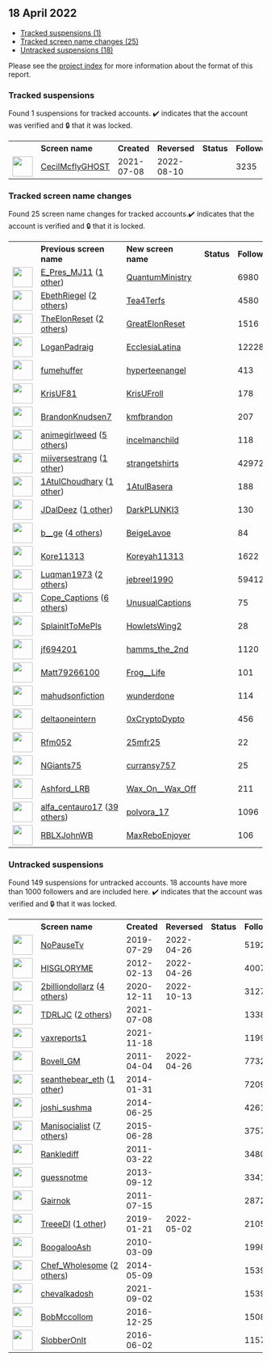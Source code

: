 ## 18 April 2022

* [Tracked suspensions (1)](#tracked-suspensions)
* [Tracked screen name changes (25)](#tracked-screen-name-changes)
* [Untracked suspensions (18)](#untracked-suspensions)

Please see the [project index](https://github.com/travisbrown/twitter-watch) for more information about the format of this report.

### Tracked suspensions

Found 1 suspensions for tracked accounts.
  ✔️ indicates that the account was verified and 🔒 that it was locked.

<table>
    <tr>
        <th></th>
        <th align="left">Screen name</th>
        <th align="left">Created</th>
        <th align="left">Reversed</th>
        <th align="left">Status</th>
        <th align="left">Followers</th>
        <th align="left">Ranking</th></tr>
    </tr>
        <tr>
            <td><a href="https://twitter.com/intent/user?user_id=1413275226863980546">
                <img src="https://pbs.twimg.com/profile_images/1563538929814421504/cuZ4PqOe_normal.jpg" width="40px" height="40px" align="center"/></a>
            </td>
            <td>
                <a href="https://twitter.com/CecilMcflyGHOST">CecilMcflyGHOST</a></td>
            <td>2021-07-08</td>
            <td>2022-08-10</td>
            <td align="center"></td>
            <td>3235</td>
            <td>1307</td>
        </tr></table>

### Tracked screen name changes

Found 25 screen name changes for tracked accounts.✔️ indicates that the account is verified and 🔒 that it is locked.

<table>
    <tr>
        <th></th>
        <th align="left">Previous screen name</th>
        <th align="left">New screen name</th>
        <th align="left">Status</th>
        <th align="left">Followers</th>
        <th align="left">Ranking</th></tr>
    </tr>
        <tr>
            <td><a href="https://twitter.com/intent/user?user_id=1447170996834734085">
                <img src="https://pbs.twimg.com/profile_images/1514469657146630146/ZMx424Ks_normal.jpg" width="40px" height="40px" align="center"/></a>
            </td>
            <td>
                <a href="https://twitter.com/E_Pres_MJ11">E_Pres_MJ11</a>&nbsp;(<a href="https://api.memory.lol/v1/tw/id/1447170996834734085">1 other</a>)&nbsp;</td>
            <td>
                <a href="https://twitter.com/QuantumMinistry">QuantumMinistry</a>
            </td>
            <td align="center"></td>
            <td>6980</td>
            <td>730</td>
        </tr>
        <tr>
            <td><a href="https://twitter.com/intent/user?user_id=906266618698665985">
                <img src="https://pbs.twimg.com/profile_images/1519406746384707591/XfZP-7AN_normal.jpg" width="40px" height="40px" align="center"/></a>
            </td>
            <td>
                <a href="https://twitter.com/EbethRiegel">EbethRiegel</a>&nbsp;(<a href="https://api.memory.lol/v1/tw/id/906266618698665985">2 others</a>)&nbsp;</td>
            <td>
                <a href="https://twitter.com/Tea4Terfs">Tea4Terfs</a>
            </td>
            <td align="center"></td>
            <td>4580</td>
            <td>786</td>
        </tr>
        <tr>
            <td><a href="https://twitter.com/intent/user?user_id=1506067783565643784">
                <img src="https://pbs.twimg.com/profile_images/1513517236727730180/L-T6gtPa_normal.jpg" width="40px" height="40px" align="center"/></a>
            </td>
            <td>
                <a href="https://twitter.com/TheElonReset">TheElonReset</a>&nbsp;(<a href="https://api.memory.lol/v1/tw/id/1506067783565643784">2 others</a>)&nbsp;</td>
            <td>
                <a href="https://twitter.com/GreatElonReset">GreatElonReset</a>
            </td>
            <td align="center"></td>
            <td>1516</td>
            <td>1653</td>
        </tr>
        <tr>
            <td><a href="https://twitter.com/intent/user?user_id=3318902369">
                <img src="https://pbs.twimg.com/profile_images/1559379194223771650/DrwgKAfY_normal.jpg" width="40px" height="40px" align="center"/></a>
            </td>
            <td>
                <a href="https://twitter.com/LoganPadraig">LoganPadraig</a></td>
            <td>
                <a href="https://twitter.com/EcclesiaLatina">EcclesiaLatina</a>
            </td>
            <td align="center"></td>
            <td>12228</td>
            <td>3724</td>
        </tr>
        <tr>
            <td><a href="https://twitter.com/intent/user?user_id=1505749614095478784">
                <img src="https://pbs.twimg.com/profile_images/1570563400421220359/NtQfy0k9_normal.jpg" width="40px" height="40px" align="center"/></a>
            </td>
            <td>
                <a href="https://twitter.com/fumehuffer">fumehuffer</a></td>
            <td>
                <a href="https://twitter.com/hyperteenangel">hyperteenangel</a>
            </td>
            <td align="center"></td>
            <td>413</td>
            <td>3889</td>
        </tr>
        <tr>
            <td><a href="https://twitter.com/intent/user?user_id=1089001514922848257">
                <img src="https://pbs.twimg.com/profile_images/1515567888559710210/u0_ghX9q_normal.jpg" width="40px" height="40px" align="center"/></a>
            </td>
            <td>
                <a href="https://twitter.com/KrisUF81">KrisUF81</a></td>
            <td>
                <a href="https://twitter.com/KrisUFroll">KrisUFroll</a>
            </td>
            <td align="center"></td>
            <td>178</td>
            <td>5266</td>
        </tr>
        <tr>
            <td><a href="https://twitter.com/intent/user?user_id=1389997348714029056">
                <img src="https://pbs.twimg.com/profile_images/1515884333935984642/v3FrgdEf_normal.jpg" width="40px" height="40px" align="center"/></a>
            </td>
            <td>
                <a href="https://twitter.com/BrandonKnudsen7">BrandonKnudsen7</a></td>
            <td>
                <a href="https://twitter.com/kmfbrandon">kmfbrandon</a>
            </td>
            <td align="center"></td>
            <td>207</td>
            <td>5326</td>
        </tr>
        <tr>
            <td><a href="https://twitter.com/intent/user?user_id=1495563519835709447">
                <img src="https://pbs.twimg.com/profile_images/1507815829370458117/2LVZDErm_normal.jpg" width="40px" height="40px" align="center"/></a>
            </td>
            <td>
                <a href="https://twitter.com/animegirlweed">animegirlweed</a>&nbsp;(<a href="https://api.memory.lol/v1/tw/id/1495563519835709447">5 others</a>)&nbsp;</td>
            <td>
                <a href="https://twitter.com/incelmanchild">incelmanchild</a>
            </td>
            <td align="center"></td>
            <td>118</td>
            <td>13691</td>
        </tr>
        <tr>
            <td><a href="https://twitter.com/intent/user?user_id=1490686645577957377">
                <img src="https://pbs.twimg.com/profile_images/1513829412982173697/Tx2JjYVe_normal.jpg" width="40px" height="40px" align="center"/></a>
            </td>
            <td>
                <a href="https://twitter.com/miiversestrang">miiversestrang</a>&nbsp;(<a href="https://api.memory.lol/v1/tw/id/1490686645577957377">1 other</a>)&nbsp;</td>
            <td>
                <a href="https://twitter.com/strangetshirts">strangetshirts</a>
            </td>
            <td align="center"></td>
            <td>42972</td>
            <td>31636</td>
        </tr>
        <tr>
            <td><a href="https://twitter.com/intent/user?user_id=711832326972448768">
                <img src="https://pbs.twimg.com/profile_images/1555589953907699714/kAoatn8H_normal.jpg" width="40px" height="40px" align="center"/></a>
            </td>
            <td>
                <a href="https://twitter.com/1AtulChoudhary">1AtulChoudhary</a>&nbsp;(<a href="https://api.memory.lol/v1/tw/id/711832326972448768">1 other</a>)&nbsp;</td>
            <td>
                <a href="https://twitter.com/1AtulBasera">1AtulBasera</a>
            </td>
            <td align="center"></td>
            <td>188</td>
            <td>36046</td>
        </tr>
        <tr>
            <td><a href="https://twitter.com/intent/user?user_id=908169807752822789">
                <img src="https://pbs.twimg.com/profile_images/1515691659924811781/0TarWOBa_normal.jpg" width="40px" height="40px" align="center"/></a>
            </td>
            <td>
                <a href="https://twitter.com/JDalDeez">JDalDeez</a>&nbsp;(<a href="https://api.memory.lol/v1/tw/id/908169807752822789">1 other</a>)&nbsp;</td>
            <td>
                <a href="https://twitter.com/DarkPLUNKI3">DarkPLUNKI3</a>
            </td>
            <td align="center"></td>
            <td>130</td>
            <td>46373</td>
        </tr>
        <tr>
            <td><a href="https://twitter.com/intent/user?user_id=240115816">
                <img src="https://pbs.twimg.com/profile_images/1516909721747439616/6aP68Re-_normal.jpg" width="40px" height="40px" align="center"/></a>
            </td>
            <td>
                <a href="https://twitter.com/b__ge">b__ge</a>&nbsp;(<a href="https://api.memory.lol/v1/tw/id/240115816">4 others</a>)&nbsp;</td>
            <td>
                <a href="https://twitter.com/BeigeLavoe">BeigeLavoe</a>
            </td>
            <td align="center"></td>
            <td>84</td>
            <td>49451</td>
        </tr>
        <tr>
            <td><a href="https://twitter.com/intent/user?user_id=1512294485379670020">
                <img src="https://pbs.twimg.com/profile_images/1528208859084607490/eW0bg8pb_normal.jpg" width="40px" height="40px" align="center"/></a>
            </td>
            <td>
                <a href="https://twitter.com/Kore11313">Kore11313</a></td>
            <td>
                <a href="https://twitter.com/Koreyah11313">Koreyah11313</a>
            </td>
            <td align="center"></td>
            <td>1622</td>
            <td>53427</td>
        </tr>
        <tr>
            <td><a href="https://twitter.com/intent/user?user_id=1011062498">
                <img src="https://pbs.twimg.com/profile_images/1561310424200630273/l-hPCTAo_normal.jpg" width="40px" height="40px" align="center"/></a>
            </td>
            <td>
                <a href="https://twitter.com/Luqman1973">Luqman1973</a>&nbsp;(<a href="https://api.memory.lol/v1/tw/id/1011062498">2 others</a>)&nbsp;</td>
            <td>
                <a href="https://twitter.com/jebreel1990">jebreel1990</a>
            </td>
            <td align="center"></td>
            <td>59412</td>
            <td>63066</td>
        </tr>
        <tr>
            <td><a href="https://twitter.com/intent/user?user_id=1486344938891710469">
                <img src="https://pbs.twimg.com/profile_images/1514286777154035712/zkeItBVv_normal.jpg" width="40px" height="40px" align="center"/></a>
            </td>
            <td>
                <a href="https://twitter.com/Cope_Captions">Cope_Captions</a>&nbsp;(<a href="https://api.memory.lol/v1/tw/id/1486344938891710469">6 others</a>)&nbsp;</td>
            <td>
                <a href="https://twitter.com/UnusualCaptions">UnusualCaptions</a>
            </td>
            <td align="center"></td>
            <td>75</td>
            <td>63444</td>
        </tr>
        <tr>
            <td><a href="https://twitter.com/intent/user?user_id=1511032764845510658">
                <img src="https://pbs.twimg.com/profile_images/1539707339346952193/gYFzkRty_normal.jpg" width="40px" height="40px" align="center"/></a>
            </td>
            <td>
                <a href="https://twitter.com/SplainItToMePls">SplainItToMePls</a></td>
            <td>
                <a href="https://twitter.com/HowletsWing2">HowletsWing2</a>
            </td>
            <td align="center"></td>
            <td>28</td>
            <td>66171</td>
        </tr>
        <tr>
            <td><a href="https://twitter.com/intent/user?user_id=1068518205063344129">
                <img src="https://pbs.twimg.com/profile_images/1517296409757818880/Jwtr9ehM_normal.jpg" width="40px" height="40px" align="center"/></a>
            </td>
            <td>
                <a href="https://twitter.com/jf694201">jf694201</a></td>
            <td>
                <a href="https://twitter.com/hamms_the_2nd">hamms_the_2nd</a>
            </td>
            <td align="center"></td>
            <td>1120</td>
            <td>67590</td>
        </tr>
        <tr>
            <td><a href="https://twitter.com/intent/user?user_id=1468412265095659527">
                <img src="https://pbs.twimg.com/profile_images/1534317692764983296/MBMl4s0N_normal.jpg" width="40px" height="40px" align="center"/></a>
            </td>
            <td>
                <a href="https://twitter.com/Matt79266100">Matt79266100</a></td>
            <td>
                <a href="https://twitter.com/Frog__Life">Frog__Life</a>
            </td>
            <td align="center"></td>
            <td>101</td>
            <td>73824</td>
        </tr>
        <tr>
            <td><a href="https://twitter.com/intent/user?user_id=1652458466">
                <img src="https://pbs.twimg.com/profile_images/1514493080728080386/A30Rr4M6_normal.jpg" width="40px" height="40px" align="center"/></a>
            </td>
            <td>
                <a href="https://twitter.com/mahudsonfiction">mahudsonfiction</a></td>
            <td>
                <a href="https://twitter.com/wunderdone">wunderdone</a>
            </td>
            <td align="center"></td>
            <td>114</td>
            <td>78374</td>
        </tr>
        <tr>
            <td><a href="https://twitter.com/intent/user?user_id=1443803936498929667">
                <img src="https://pbs.twimg.com/profile_images/1513626723774251008/aCvpVzDH_normal.jpg" width="40px" height="40px" align="center"/></a>
            </td>
            <td>
                <a href="https://twitter.com/deltaoneintern">deltaoneintern</a></td>
            <td>
                <a href="https://twitter.com/0xCryptoDypto">0xCryptoDypto</a>
            </td>
            <td align="center"></td>
            <td>456</td>
            <td>85410</td>
        </tr>
        <tr>
            <td><a href="https://twitter.com/intent/user?user_id=1504651163328819204">
                <img src="https://pbs.twimg.com/profile_images/1560458571996958722/62Mv3POz_normal.jpg" width="40px" height="40px" align="center"/></a>
            </td>
            <td>
                <a href="https://twitter.com/Rfm052">Rfm052</a></td>
            <td>
                <a href="https://twitter.com/25mfr25">25mfr25</a>
            </td>
            <td align="center"></td>
            <td>22</td>
            <td>89180</td>
        </tr>
        <tr>
            <td><a href="https://twitter.com/intent/user?user_id=1078349210846679040">
                <img src="https://abs.twimg.com/sticky/default_profile_images/default_profile_normal.png" width="40px" height="40px" align="center"/></a>
            </td>
            <td>
                <a href="https://twitter.com/NGiants75">NGiants75</a></td>
            <td>
                <a href="https://twitter.com/curransy757">curransy757</a>
            </td>
            <td align="center"></td>
            <td>25</td>
            <td>90484</td>
        </tr>
        <tr>
            <td><a href="https://twitter.com/intent/user?user_id=1387488199673528323">
                <img src="https://pbs.twimg.com/profile_images/1387489081064579080/OCP6XLsK_normal.jpg" width="40px" height="40px" align="center"/></a>
            </td>
            <td>
                <a href="https://twitter.com/Ashford_LRB">Ashford_LRB</a></td>
            <td>
                <a href="https://twitter.com/Wax_On__Wax_Off">Wax_On__Wax_Off</a>
            </td>
            <td align="center"></td>
            <td>211</td>
            <td>90837</td>
        </tr>
        <tr>
            <td><a href="https://twitter.com/intent/user?user_id=1267451358808023040">
                <img src="https://pbs.twimg.com/profile_images/1518014500754046977/EoyiNmu__normal.jpg" width="40px" height="40px" align="center"/></a>
            </td>
            <td>
                <a href="https://twitter.com/alfa_centauro17">alfa_centauro17</a>&nbsp;(<a href="https://api.memory.lol/v1/tw/id/1267451358808023040">39 others</a>)&nbsp;</td>
            <td>
                <a href="https://twitter.com/polvora_17">polvora_17</a>
            </td>
            <td align="center"></td>
            <td>1096</td>
            <td>93184</td>
        </tr>
        <tr>
            <td><a href="https://twitter.com/intent/user?user_id=177596433">
                <img src="https://pbs.twimg.com/profile_images/1453235731804086284/zJVYFMPK_normal.jpg" width="40px" height="40px" align="center"/></a>
            </td>
            <td>
                <a href="https://twitter.com/RBLXJohnWB">RBLXJohnWB</a></td>
            <td>
                <a href="https://twitter.com/MaxReboEnjoyer">MaxReboEnjoyer</a>
            </td>
            <td align="center"></td>
            <td>106</td>
            <td>95366</td>
        </tr></table>


### Untracked suspensions

Found 149 suspensions for untracked accounts.
18 accounts have more than 1000 followers and are included here.
  ✔️ indicates that the account was verified and 🔒 that it was locked.

<table>
    <tr>
        <th></th>
        <th align="left">Screen name</th>
        <th align="left">Created</th>
        <th align="left">Reversed</th>
        <th align="left">Status</th>
        <th align="left">Followers</th>
    </tr>
        <tr>
            <td><a href="https://twitter.com/intent/user?user_id=1155854603931541504">
                <img src="https://pbs.twimg.com/profile_images/1328802919496503302/IZW3ZoTr_normal.jpg" width="40px" height="40px" align="center"/></a>
            </td>
            <td>
                <a href="https://twitter.com/NoPauseTv">NoPauseTv</a></td>
            <td>2019-07-29</td>
            <td>2022-04-26</td>
            <td align="center"></td>
            <td>51927</td>
        </tr>
        <tr>
            <td><a href="https://twitter.com/intent/user?user_id=491577854">
                <img src="https://pbs.twimg.com/profile_images/1254050112461996034/iNkuIzZ9_normal.jpg" width="40px" height="40px" align="center"/></a>
            </td>
            <td>
                <a href="https://twitter.com/HISGLORYME">HISGLORYME</a></td>
            <td>2012-02-13</td>
            <td>2022-04-26</td>
            <td align="center"></td>
            <td>40076</td>
        </tr>
        <tr>
            <td><a href="https://twitter.com/intent/user?user_id=1337333132073324544">
                <img src="https://pbs.twimg.com/profile_images/1590354212139024386/qOlYq1o2_normal.jpg" width="40px" height="40px" align="center"/></a>
            </td>
            <td>
                <a href="https://twitter.com/2billiondollarz">2billiondollarz</a>&nbsp;(<a href="https://api.memory.lol/v1/tw/id/1337333132073324544">4 others</a>)&nbsp;</td>
            <td>2020-12-11</td>
            <td>2022-10-13</td>
            <td align="center"></td>
            <td>31272</td>
        </tr>
        <tr>
            <td><a href="https://twitter.com/intent/user?user_id=1413193802387496964">
                <img src="https://pbs.twimg.com/profile_images/1476579331740688387/wLKmrdWu_normal.jpg" width="40px" height="40px" align="center"/></a>
            </td>
            <td>
                <a href="https://twitter.com/TDRLJC">TDRLJC</a>&nbsp;(<a href="https://api.memory.lol/v1/tw/id/1413193802387496964">2 others</a>)&nbsp;</td>
            <td>2021-07-08</td>
            <td></td>
            <td align="center"></td>
            <td>13385</td>
        </tr>
        <tr>
            <td><a href="https://twitter.com/intent/user?user_id=1461413719972450304">
                <img src="https://pbs.twimg.com/profile_images/1461628236270641153/z2dIJz3S_normal.jpg" width="40px" height="40px" align="center"/></a>
            </td>
            <td>
                <a href="https://twitter.com/vaxreports1">vaxreports1</a></td>
            <td>2021-11-18</td>
            <td></td>
            <td align="center"></td>
            <td>11990</td>
        </tr>
        <tr>
            <td><a href="https://twitter.com/intent/user?user_id=276857337">
                <img src="https://pbs.twimg.com/profile_images/1237029086158934016/b3JB0301_normal.jpg" width="40px" height="40px" align="center"/></a>
            </td>
            <td>
                <a href="https://twitter.com/Bovell_GM">Bovell_GM</a></td>
            <td>2011-04-04</td>
            <td>2022-04-26</td>
            <td align="center"></td>
            <td>7732</td>
        </tr>
        <tr>
            <td><a href="https://twitter.com/intent/user?user_id=2321308572">
                <img src="https://pbs.twimg.com/profile_images/1513313108365922304/uBrriQJZ_normal.jpg" width="40px" height="40px" align="center"/></a>
            </td>
            <td>
                <a href="https://twitter.com/seanthebear_eth">seanthebear_eth</a>&nbsp;(<a href="https://api.memory.lol/v1/tw/id/2321308572">1 other</a>)&nbsp;</td>
            <td>2014-01-31</td>
            <td></td>
            <td align="center"></td>
            <td>7209</td>
        </tr>
        <tr>
            <td><a href="https://twitter.com/intent/user?user_id=2587252734">
                <img src="https://pbs.twimg.com/profile_images/689027912167641088/3lH-6LPS_normal.jpg" width="40px" height="40px" align="center"/></a>
            </td>
            <td>
                <a href="https://twitter.com/joshi_sushma">joshi_sushma</a></td>
            <td>2014-06-25</td>
            <td></td>
            <td align="center"></td>
            <td>4261</td>
        </tr>
        <tr>
            <td><a href="https://twitter.com/intent/user?user_id=3259247989">
                <img src="https://pbs.twimg.com/profile_images/1509584380166955041/EqQIiKj3_normal.jpg" width="40px" height="40px" align="center"/></a>
            </td>
            <td>
                <a href="https://twitter.com/Manisocialist">Manisocialist</a>&nbsp;(<a href="https://api.memory.lol/v1/tw/id/3259247989">7 others</a>)&nbsp;</td>
            <td>2015-06-28</td>
            <td></td>
            <td align="center"></td>
            <td>3757</td>
        </tr>
        <tr>
            <td><a href="https://twitter.com/intent/user?user_id=270610643">
                <img src="https://pbs.twimg.com/profile_images/378800000342244879/ee8b9f3f18bc24b52d5a6c5bc07d30de_normal.jpeg" width="40px" height="40px" align="center"/></a>
            </td>
            <td>
                <a href="https://twitter.com/Ranklediff">Ranklediff</a></td>
            <td>2011-03-22</td>
            <td></td>
            <td align="center"></td>
            <td>3480</td>
        </tr>
        <tr>
            <td><a href="https://twitter.com/intent/user?user_id=1858420279">
                <img src="https://pbs.twimg.com/profile_images/1496196887376023565/7C1iQq0l_normal.jpg" width="40px" height="40px" align="center"/></a>
            </td>
            <td>
                <a href="https://twitter.com/guessnotme">guessnotme</a></td>
            <td>2013-09-12</td>
            <td></td>
            <td align="center"></td>
            <td>3341</td>
        </tr>
        <tr>
            <td><a href="https://twitter.com/intent/user?user_id=335723010">
                <img src="https://pbs.twimg.com/profile_images/1263006412860534784/-HAaHgAO_normal.jpg" width="40px" height="40px" align="center"/></a>
            </td>
            <td>
                <a href="https://twitter.com/Gairnok">Gairnok</a></td>
            <td>2011-07-15</td>
            <td></td>
            <td align="center"></td>
            <td>2872</td>
        </tr>
        <tr>
            <td><a href="https://twitter.com/intent/user?user_id=1087418362420973568">
                <img src="https://pbs.twimg.com/profile_images/1523408779571834888/uBZN1wcV_normal.jpg" width="40px" height="40px" align="center"/></a>
            </td>
            <td>
                <a href="https://twitter.com/TreeeDI">TreeeDI</a>&nbsp;(<a href="https://api.memory.lol/v1/tw/id/1087418362420973568">1 other</a>)&nbsp;</td>
            <td>2019-01-21</td>
            <td>2022-05-02</td>
            <td align="center"></td>
            <td>2105</td>
        </tr>
        <tr>
            <td><a href="https://twitter.com/intent/user?user_id=121438021">
                <img src="https://pbs.twimg.com/profile_images/742537799/Ash_2_normal.jpg" width="40px" height="40px" align="center"/></a>
            </td>
            <td>
                <a href="https://twitter.com/BoogalooAsh">BoogalooAsh</a></td>
            <td>2010-03-09</td>
            <td></td>
            <td align="center"></td>
            <td>1998</td>
        </tr>
        <tr>
            <td><a href="https://twitter.com/intent/user?user_id=2484888469">
                <img src="https://pbs.twimg.com/profile_images/1484131091309072393/5PXyXyP0_normal.jpg" width="40px" height="40px" align="center"/></a>
            </td>
            <td>
                <a href="https://twitter.com/Chef_Wholesome">Chef_Wholesome</a>&nbsp;(<a href="https://api.memory.lol/v1/tw/id/2484888469">2 others</a>)&nbsp;</td>
            <td>2014-05-09</td>
            <td></td>
            <td align="center"></td>
            <td>1539</td>
        </tr>
        <tr>
            <td><a href="https://twitter.com/intent/user?user_id=1433530215129509894">
                <img src="https://pbs.twimg.com/profile_images/1474153770401636357/FK2FtisS_normal.jpg" width="40px" height="40px" align="center"/></a>
            </td>
            <td>
                <a href="https://twitter.com/chevalkadosh">chevalkadosh</a></td>
            <td>2021-09-02</td>
            <td></td>
            <td align="center"></td>
            <td>1539</td>
        </tr>
        <tr>
            <td><a href="https://twitter.com/intent/user?user_id=813140887060389888">
                <img src="https://pbs.twimg.com/profile_images/1427754257965457411/jAkxB3eo_normal.jpg" width="40px" height="40px" align="center"/></a>
            </td>
            <td>
                <a href="https://twitter.com/BobMccollom">BobMccollom</a></td>
            <td>2016-12-25</td>
            <td></td>
            <td align="center"></td>
            <td>1508</td>
        </tr>
        <tr>
            <td><a href="https://twitter.com/intent/user?user_id=738493856556027905">
                <img src="https://pbs.twimg.com/profile_images/1360911278378688517/Bx0wSG4M_normal.jpg" width="40px" height="40px" align="center"/></a>
            </td>
            <td>
                <a href="https://twitter.com/SlobberOnIt">SlobberOnIt</a></td>
            <td>2016-06-02</td>
            <td></td>
            <td align="center"></td>
            <td>1157</td>
        </tr></table>
